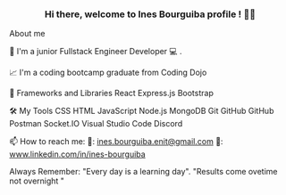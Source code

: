 <h3 align="center">  Hi there, welcome to Ines Bourguiba profile ! 👋😊 </h3>

About me

💼 I'm a junior Fullstack Engineer Developer 💻 .

📈 I'm a coding bootcamp graduate from Coding Dojo

🧰 Frameworks and Libraries
React Express.js Bootstrap

🛠️ My Tools
CSS HTML JavaScript Node.js MongoDB Git GitHub GitHub Postman Socket.IO Visual Studio Code Discord

📫 How to reach me: 
📧: ines.bourguiba.enit@gmail.com
📄: www.linkedin.com/in/ines-bourguiba

Always Remember: "Every day is a learning day". "Results come ovetime not overnight "
         
<!--
**Inesbourguibaweb/Inesbourguibaweb** is a ✨ _special_ ✨ repository because its `README.md` (this file) appears on your GitHub profile.

Here are some ideas to get you started:

- 🔭 I’m currently working on ...
- 🌱 I’m currently learning ...
- 👯 I’m looking to collaborate on ...
- 🤔 I’m looking for help with ...
- 💬 Ask me about ...
- 📫 How to reach me: ...
- 😄 Pronouns: ...
- ⚡ Fun fact: ...
-->
